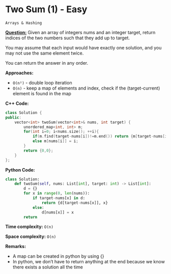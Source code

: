 # Two Sum (1) - Easy

```
Arrays & Hashing
```

[**Question:**](https://leetcode.com/problems/two-sum) Given an array of integers nums and an integer target, return indices of the two numbers such that they add up to target.

You may assume that each input would have exactly one solution, and you may not use the same element twice.

You can return the answer in any order.

**Approaches:**

- `O(n²)` - double loop iteration
- `O(n)` - keep a map of elements and index, check if the (target-current) element is found in the map

**C++ Code:**

```cpp
class Solution {
public:
    vector<int> twoSum(vector<int>& nums, int target) {
        unordered_map<int, int> m;
        for(int i=0; i<nums.size(); ++i){
            if(m.find(target-nums[i])!=m.end()) return {m[target-nums[i]],i};
            else m[nums[i]] = i;
        }
        return {0,0};
    }
};
```

**Python Code:**

```python
class Solution:
    def twoSum(self, nums: List[int], target: int) -> List[int]:
        d = {}
        for x in range(0, len(nums)):
            if target-nums[x] in d:
                return {d[target-nums[x]], x}
            else:
                d[nums[x]] = x
        return
```

**Time complexity:** `O(n)`

**Space complexity:** `O(n)`

**Remarks:**

- A map can be created in python by using {}
- In python, we don’t have to return anything at the end because we know there exists a solution all the time
